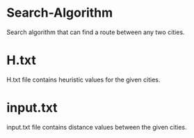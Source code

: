 # Search-Algorithm

Search algorithm that can find a route between any two cities.

# H.txt
H.txt file contains heuristic values for the given cities.

# input.txt
input.txt file contains distance values between the given cities.
